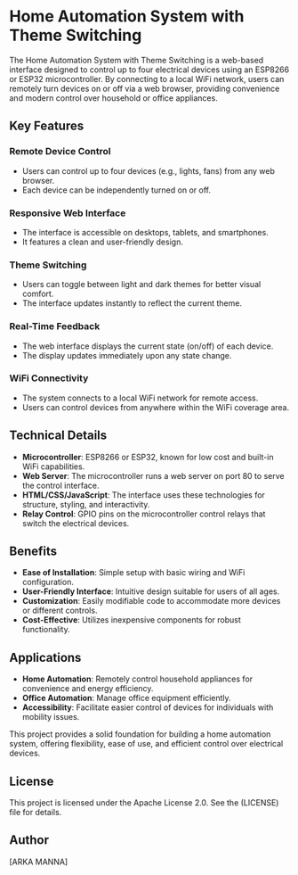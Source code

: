 # Home Automation System with Theme Switching

The Home Automation System with Theme Switching is a web-based interface designed to control up to four electrical devices using an ESP8266 or ESP32 microcontroller. By connecting to a local WiFi network, users can remotely turn devices on or off via a web browser, providing convenience and modern control over household or office appliances.

## Key Features

### Remote Device Control
- Users can control up to four devices (e.g., lights, fans) from any web browser.
- Each device can be independently turned on or off.

### Responsive Web Interface
- The interface is accessible on desktops, tablets, and smartphones.
- It features a clean and user-friendly design.

### Theme Switching
- Users can toggle between light and dark themes for better visual comfort.
- The interface updates instantly to reflect the current theme.

### Real-Time Feedback
- The web interface displays the current state (on/off) of each device.
- The display updates immediately upon any state change.

### WiFi Connectivity
- The system connects to a local WiFi network for remote access.
- Users can control devices from anywhere within the WiFi coverage area.

## Technical Details
- **Microcontroller**: ESP8266 or ESP32, known for low cost and built-in WiFi capabilities.
- **Web Server**: The microcontroller runs a web server on port 80 to serve the control interface.
- **HTML/CSS/JavaScript**: The interface uses these technologies for structure, styling, and interactivity.
- **Relay Control**: GPIO pins on the microcontroller control relays that switch the electrical devices.

## Benefits
- **Ease of Installation**: Simple setup with basic wiring and WiFi configuration.
- **User-Friendly Interface**: Intuitive design suitable for users of all ages.
- **Customization**: Easily modifiable code to accommodate more devices or different controls.
- **Cost-Effective**: Utilizes inexpensive components for robust functionality.

## Applications
- **Home Automation**: Remotely control household appliances for convenience and energy efficiency.
- **Office Automation**: Manage office equipment efficiently.
- **Accessibility**: Facilitate easier control of devices for individuals with mobility issues.

This project provides a solid foundation for building a home automation system, offering flexibility, ease of use, and efficient control over electrical devices.

## License
This project is licensed under the Apache License 2.0. See the (LICENSE) file for details.

## Author
[ARKA MANNA]

